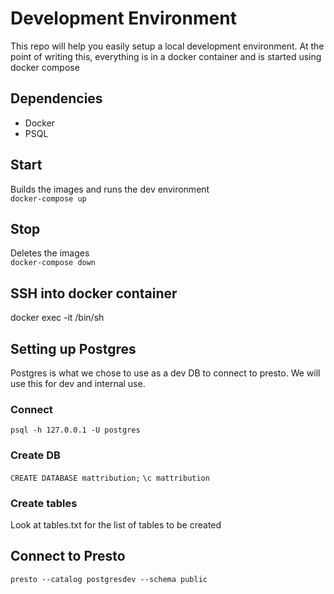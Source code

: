 # Development Environment

This repo will help you easily setup a local development environment. At the point of writing this, everything is in a docker container and is started using docker compose

## Dependencies

- Docker
- PSQL

## Start

Builds the images and runs the dev environment  
`docker-compose up`

## Stop

Deletes the images  
`docker-compose down`

## SSH into docker container

docker exec -it <container-id> /bin/sh

## Setting up Postgres
Postgres is what we chose to use as a dev DB to connect to presto. We will use this for dev and internal use.

### Connect

`psql -h 127.0.0.1 -U postgres`

### Create DB

`CREATE DATABASE mattribution;`
`\c mattribution`

### Create tables
Look at tables.txt for the list of tables to be created

## Connect to Presto

`presto --catalog postgresdev --schema public`
